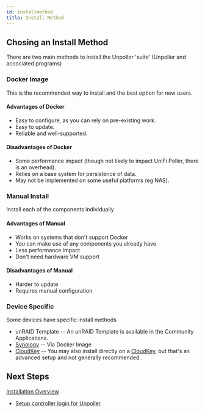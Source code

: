 ```yaml
---
id: installmethod
title: Install Method
---
```


## Chosing an Install Method

There are two main methods to install the Unpollor 'suite' (Unpoller and accociated programs)

### Docker Image
This is the recommended way to install and the best option for new users.

#### Advantages of Docker

- Easy to configure, as you can rely on pre-existing work.
- Easy to update.
- Reliable and well-supported.

#### Disadvantages of Docker

- Some performance impact (though not likely to impact UniFi Poller, there is an overhead).
- Relies on a base system for persistence of data.
- May not be implemented on some useful platforms (eg NAS).

### Manual Install
Install each of the components individually

#### Advantages of Manual

- Works on systems that don't support Docker
- You can make use of any components you already have
- Less performance impact
- Don't need hardware VM support

#### Disadvantages of Manual

- Harder to update
- Requires manual configuration

### Device Specific
Some devices have specific install methods

- unRAID Template -- An unRAID Template is available in the Community Applications.
- [Synology](Synology) -- Via Docker Image
- [CloudKey](cloudkey) -- You may also install directly on a [CloudKey](cloudkey), but that's an advanced setup and not generally recommended.

## Next Steps
[Installation Overview](overview)

- [Setup controller login for Unpoller](controllerlogin)
